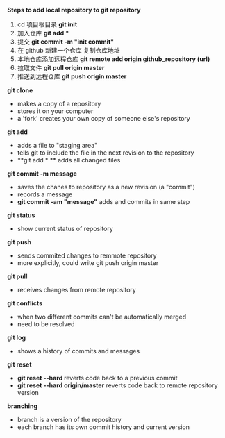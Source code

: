 **Steps to add local repository to git repository**
1. cd 项目根目录
   __git init__
2. 加入仓库
   __git add *__
3. 提交
   __git commit -m "init commit"__
4. 在 github 新建一个仓库  复制仓库地址
5. 本地仓库添加远程仓库
   __git remote add origin github_repository (url)__
6. 拉取文件
   __git pull origin master__
7. 推送到远程仓库
   __git push origin master__
   

**git clone <url>**
- makes a copy of a repository
- stores it on your computer
- a 'fork' creates your own copy of someone else's repository

**git add <filename>**
- adds a file to "staging area"
- tells git to include the file in the next revision to the repository
- **git add \* ** adds all changed files

**git commit -m message**
- saves the chanes to repository as a new revision (a "commit")
- records a message
- **git commit -am "message"** adds and commits in same step

**git status**
- show current status of repository

**git push**
- sends commited changes to remmote repository
- more explicitly, could write git push origin master

**git pull**
- receives changes from remote repository

**git conflicts**
- when two different commits can't be automatically merged
- need to be resolved

**git log**
- shows a history of commits and messages

**git reset**
- **git reset --hard <commit>** reverts code back to a previous commit
- **git reset --hard origin/master** reverts code back to remote repository version

**branching**
- branch is a version of the repository
- each branch has its own commit history and current version